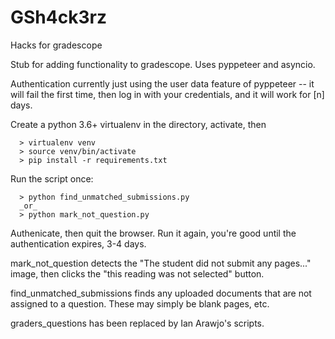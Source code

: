 # GSh4ck3rz
Hacks for gradescope

Stub for adding functionality to gradescope. Uses pyppeteer and asyncio. 

Authentication currently just using the user data feature of pyppeteer -- it will fail the first time, then log in with your credentials, and it will work for [n] days.

Create a python 3.6+ virtualenv in the directory, activate, then 

```
  > virtualenv venv
  > source venv/bin/activate
  > pip install -r requirements.txt
```

Run the script once:

```
  > python find_unmatched_submissions.py
  _or_
  > python mark_not_question.py
```

Authenicate, then quit the browser. Run it again, you're good until the authentication expires, 3-4 days.

mark_not_question detects the "The student did not submit any pages..." image, then clicks the "this reading was not selected" button.

find_unmatched_submissions finds any uploaded documents that are not assigned to a question. These may simply be blank pages, etc. 

graders_questions has been replaced by Ian Arawjo's scripts.


